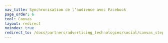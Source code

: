 ```yaml
---
nav_title: Synchronisation de l’audience avec Facebook
page_order: 6
tool: Canvas
layout: redirect
noindex: true
redirect_to: /docs/partners/advertising_technologies/social/canvas_steps/facebook_audience_sync/
---
```


